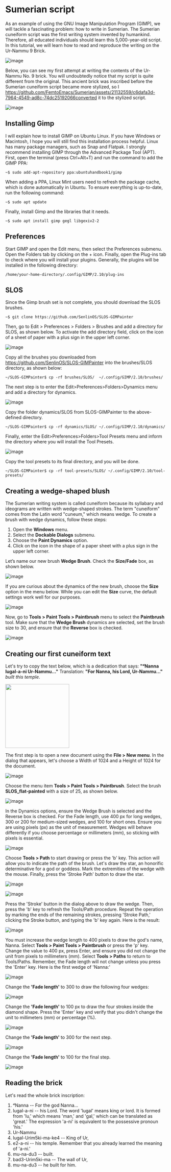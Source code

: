 # Sumerian script
As an example of using the GNU Image Manipulation Program (GIMP), we will tackle a fascinating problem: how to write in Sumerian. The Sumerian cuneiform script was the first writing system invented by humankind. Therefore, all educated individuals should learn this 5,000-year-old script. In this tutorial, we will learn how to read and reproduce the writing on the Ur-Nammu 9 Brick.

![image](https://github.com/FemtoEmacs/Sumerian/assets/21132559/e941ce88-4aa3-46fb-95c4-921d63cff61c)

Below, you can see my first attempt at writing the contents of the Ur-Nammu No. 9 brick. You will undoubtedly notice that my script is quite different from the original. This ancient brick was inscribed before the Sumerian cuneiform script became more stylized, so I https://github.com/FemtoEmacs/Sumerian/assets/21132559/c6dafa3d-7964-4549-ad8c-74dc25192066converted it to the stylized script.

![image](https://github.com/FemtoEmacs/Sumerian/assets/21132559/3b468f6a-0ecc-4b88-a300-4c5f27d87567)

## Installing Gimp
I will explain how to install GIMP on Ubuntu Linux. If you have Windows or Macintosh, I hope you will still find this installation process helpful. Linux has many package managers, such as Snap and Flatpak. I strongly recommend installing GIMP through the Advanced Package Tool (APT). First, open the terminal (press Ctrl+Alt+T) and run the command to add the GIMP PPA:

```console
~$ sudo add-apt-repository ppa:ubuntuhandbook1/gimp
```

When adding a PPA, Linux Mint users need to refresh the package cache, which is done automatically in Ubuntu. To ensure everything is up-to-date, run the following command:

```console
~$ sudo apt update
```

Finally, install Gimp and the libraries that it needs.

```console
~$ sudo apt install gimp gegl libgexiv2-2
```

## Preferences
Start GIMP and open the Edit menu, then select the Preferences submenu. Open the Folders tab by clicking on the + icon. Finally, open the Plug-ins tab to check where you will install your plugins. Generally, the plugins will be installed in the following directory:

```console
/home/your-home-directory/.config/GIMP/2.10/plug-ins
```

## SLOS
Since the Gimp brush set is not complete, you should download the SLOS brushes.

```console
~$ git clone https://github.com/SenlinOS/SLOS-GIMPainter
```

Then, go to Edit > Preferences > Folders > Brushes and add a directory for SLOS, as shown below. To activate the add directory field, click on the icon of a sheet of paper with a plus sign in the upper left corner.

![image](https://github.com/FemtoEmacs/Sumerian/assets/21132559/6b23d7e0-b26e-4097-bf02-8b4676b6225c)

Copy all the brushes you downloaded from https://github.com/SenlinOS/SLOS-GIMPainter into the brushes/SLOS directory, as shown below:

```console
~/SLOS-GIMPainter$ cp -rf brushes/SLOS/  ~/.config/GIMP/2.10/brushes/
```

The next step is to enter the Edit>Preferences>Folders>Dynamics menu and add a directory for dynamics.

![image](https://github.com/FemtoEmacs/Sumerian/assets/21132559/07970141-2c9f-4c2f-a8f3-2417ff1e74c5)

Copy the folder dynamics/SLOS from SLOS-GIMPainter to the above-defined directory.

```console
~/SLOS-GIMPainter$ cp -rf dynamics/SLOS/ ~/.config/GIMP/2.10/dynamics/
```

Finally, enter the Edit>Preferences>Folders>Tool Presets menu and inform the directory where you will install the Tool Presets.

![image](https://github.com/FemtoEmacs/Sumerian/assets/21132559/47b750f2-2ee5-448e-ace2-5e0886b3ad21)

Copy the tool presets to its final directory, and you will be done.

```console
~/SLOS-GIMPainter$ cp -rf tool-presets/SLOS/ ~/.config/GIMP/2.10/tool-presets/
```

## Creating a wedge-shaped blush

The Sumerian writing system is called cuneiform because its syllabary and ideograms are written with wedge-shaped strokes. The term "cuneiform" comes from the Latin word "cuneum," which means wedge. To create a brush with wedge dynamics, follow these steps:

1. Open the **Windows** menu.
2. Select the **Dockable Dialogs** submenu.
3. Choose the **Paint Dynamics** option.
4. Click on the icon in the shape of a paper sheet with a plus sign in the upper left corner.

Let’s name our new brush **Wedge Brush**. Check the **Size/Fade** box, as shown below.

![image](https://github.com/FemtoEmacs/Sumerian/assets/21132559/e23bf1cb-4ae8-4a0b-bfb1-417b86b9ff4b)

If you are curious about the dynamics of the new brush, choose the **Size** option in the menu below. While you can edit the **Size** curve, the default settings work well for our purposes.

![image](https://github.com/FemtoEmacs/Sumerian/assets/21132559/0389448e-98eb-4cf8-a1ab-bff32752d4f6)

Now, go to **Tools > Paint Tools > Paintbrush** menu to select the **Paintbrush** tool. Make sure that the **Wedge Brush** dynamics are selected, set the brush size to 30, and ensure that the **Reverse** box is checked.

![image](https://github.com/FemtoEmacs/Sumerian/assets/21132559/e73d6540-eb02-4212-aadf-3fe8afa26200)

## Creating our first cuneiform text

Let's try to copy the text below, which is a dedication that says: **"ᵈNanna lugal-a-ni Ur-Nammu..."** Translation: **"For Nanna, his Lord, Ur-Nammu..."** *built this temple*.

<img src="https://github.com/FemtoEmacs/Sumerian/assets/21132559/c6dafa3d-7964-4549-ad8c-74dc25192066" width="200" height="200">

The first step is to open a new document using the **File > New menu**. In the dialog that appears, let's choose a Width of 1024 and a Height of 1024 for the document.

![image](https://github.com/FemtoEmacs/Sumerian/assets/21132559/5a0dd1d2-d138-4236-bbcc-b08e14cecaa9)

Choose the menu item **Tools > Paint Tools > Paintbrush**. Select the brush **SLOS_flat-painted** with a size of 25, as shown below.

![image](https://github.com/FemtoEmacs/Sumerian/assets/21132559/e8e74002-7225-4905-aef1-0efa53259c3f)

In the Dynamics options, ensure the Wedge Brush is selected and the Reverse box is checked. For the Fade length, use 400 px for long wedges, 300 or 200 for medium-sized wedges, and 100 for short ones. Ensure you are using pixels (px) as the unit of measurement. Wedges will behave differently if you choose percentage or millimeters (mm), so sticking with pixels is essential.

![image](https://github.com/FemtoEmacs/Sumerian/assets/21132559/09757bf5-3f8a-4587-8c94-412f98840080)

Choose **Tools > Path** to start drawing or press the 'b' key. This action will allow you to indicate the path of the brush. Let's draw the star, an honorific determinative for a god or goddess. Mark the extremities of the wedge with the mouse. Finally, press the 'Stroke Path' button to draw the star.

![image](https://github.com/FemtoEmacs/Sumerian/assets/21132559/838b6d45-f312-4bdc-8eab-302231a84e8e)

![image](https://github.com/FemtoEmacs/Sumerian/assets/21132559/5e435331-f896-4d38-8d38-859edfe294dc)

Press the 'Stroke' button in the dialog above to draw the wedge. Then, press the 'b' key to refresh the Tools/Path procedure. Repeat the operation by marking the ends of the remaining strokes, pressing 'Stroke Path,' clicking the Stroke button, and typing the 'b' key again. Here is the result:

![image](https://github.com/FemtoEmacs/Sumerian/assets/21132559/6b6c7dea-bd49-4ec8-9755-0aa8f530d08f)

You must increase the wedge length to 400 pixels to draw the god's name, Nanna. Select **Tools > Paint Tools > Paintbrush** or press the 'p' key. Change the value to 400 px, press Enter, and ensure you did not change the unit from pixels to millimeters (mm). Select **Tools > Paths** to return to Tools/Paths. Remember, the Fade length will not change unless you press the 'Enter' key. Here is the first wedge of 'Nanna:'

![image](https://github.com/FemtoEmacs/Sumerian/assets/21132559/7a9e3d5f-91f4-44be-b44f-26facb23fb50)

Change the **'Fade length'** to 300 to draw the following four wedges: 

![image](https://github.com/FemtoEmacs/Sumerian/assets/21132559/08c2062a-6972-4a9e-ae44-253f1812b9c3)

Change the **'Fade length'** to 100 px to draw the four strokes inside the diamond shape. Press the 'Enter' key and verify that you didn't change the unit to millimeters (mm) or percentage (%).

![image](https://github.com/FemtoEmacs/Sumerian/assets/21132559/eeed7535-63bb-4719-8585-7dc739731b28)

Change the **'Fade length'** to 300 for the next step.

![image](https://github.com/FemtoEmacs/Sumerian/assets/21132559/dba20b60-06cc-4632-8bca-a1fc45f4c8bb)

Change the **'Fade length'** to 100 for the final step.

![image](https://github.com/FemtoEmacs/Sumerian/assets/21132559/39ed7765-9da4-4e5b-b76f-f033bf07cfa5)


## Reading the brick
Let's read the whole brick inscription:

1. ᵈNanna -- For the god Nanna...
2. lugal-a-ni -- his Lord. The word 'lugal' means king or lord. It is formed from 'lu,' which means 'man,' and 'gal,' which can be translated as 'great.' The expression 'a-ni' is equivalent to the possessive pronoun 'his.'
3. Ur-Nammu
4. lugal-Urim5ki-ma-ke4 -- King of Ur,
5. e2-a-ni -- his temple. Remember that you already learned the meaning of 'a-ni.'
6. mu-na-du3 -- built.
7. bad3-Urim5ki-ma -- The wall of Ur,
8. mu-na-du3 -- he built for him.
